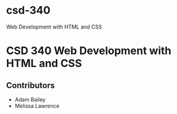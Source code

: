 # csd-340
 Web Development with HTML and CSS
# CSD 340 Web Development with HTML and CSS
## Contributors
  * Adam Bailey
  * Melissa Lawrence
